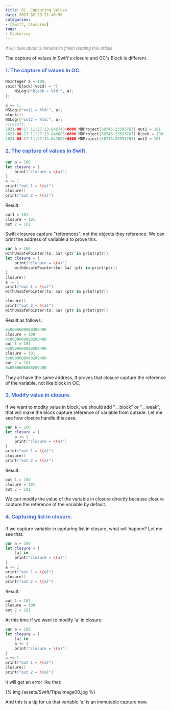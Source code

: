 ```yaml
---
title: 01. Capturing Values
date: 2023-02-29 21:40:59
categories: 
- [Swift, Closures]
tags:
- Capturing
---
```


<font color=gray size=2>*It will take about 3 minutes to finish reading this article.*</font>

The capture of values in Swift's closure and OC's Block is different.

#### <font size=3 color=#4169E1> 1. The capture of values in OC. </font> 
```Swift 
NSInteger a = 100;
void(^block)(void) = ^{
    NSLog(@"block = %ld:", a);
};
 
a += 1;
NSLog(@"out1 = %ld:", a);
block();
NSLog(@"out2 = %ld:", a);
//result:
2021-08-17 11:27:13.846743+0800 MDProject[30746:23593763] out1 = 101
2021-08-17 11:27:13.846885+0800 MDProject[30746:23593763] block = 100
2021-08-17 11:27:13.847002+0800 MDProject[30746:23593763] out2 = 101
```
#### <font size=3 color=#4169E1> 2. The capture of values in Swift. </font> 
```Swift
var a = 100
let closure = {
    print("closure = \(a)")
}
a += 1
print("out 1 = \(a)")
closure()
print("out 2 = \(a)")
```
Result:
```Swift
out1 = 101
closure = 101
out 2 = 101
```
Swift closures capture "references", not the objects they reference. We can print the address of variable a to prove this.
```Swift
var a = 100
withUnsafePointer(to: &a) {ptr in print(ptr)}
let closure = {
    print("closure = \(a)")
    withUnsafePointer(to: &a) {ptr in print(ptr)}
}
closure()
a += 1
print("out 1 = \(a)")
withUnsafePointer(to: &a) {ptr in print(ptr)}

closure()
print("out 2 = \(a)")
withUnsafePointer(to: &a) {ptr in print(ptr)}
```
Result as follows:
```Swift
0x0000600000209490
closure = 100
0x0000600000209490
out 1 = 101
0x0000600000209490
closure = 101
0x0000600000209490
out 2 = 101
0x0000600000209490
```
They all have the same address, It proves that closure capture the reference of the variable, not like block in OC.

#### <font size=3 color=#4169E1> 3. Modify value in closure. </font>  
If we want to modity value in block, we should add "__block" or "__weak", that will make the block capture reference of variable from outside.
Let me see how closure handle this case.
```Swift
var a = 100
let closure = {
    a += 1
    print("closure = \(a)")
}
print("out 1 = \(a)")
closure()
print("out 2 = \(a)")
```
Result:
```Swift
out 1 = 100
closure = 101
out 2 = 101
```
We can modify the value of the variable in closure directly because closure capture the reference of the variable by default.

#### <font size=3 color=#4169E1> 4. Capturing list in closure. </font>   
If we capture variable in capturing list in closure, what will happen? Let me see that.
```Swift
var a = 100
let closure = {
    [a] in
    print("closure = \(a)")
}
a += 1
print("out 1 = \(a)")
closure()
print("out 2 = \(a)")
```
Result:
```Swift
out 1 = 101
closure = 100
out 2 = 101
```
At this time if we want to modify 'a' in closure:
```Swift
var a = 100
let closure = {
    [a] in
    a += 1
    print("closure = \(a)")
}
a += 1
print("out 1 = \(a)")
closure()
print("out 2 = \(a)")
```
It will get an error like that:  

{% img /assets/Swift/Tips/image00.jpg %}

And this is a tip for us that variable 'a' is an immutable capture now.
